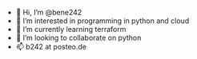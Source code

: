 - 👋 Hi, I’m @bene242
- 👀 I’m interested in programming in python and cloud
- 🌱 I’m currently learning terraform
- 💞️ I’m looking to collaborate on python
- 📫 b242 at posteo.de

<!---
bene242/bene242 is a ✨ special ✨ repository because its `README.md` (this file) appears on your GitHub profile.
You can click the Preview link to take a look at your changes.
--->
